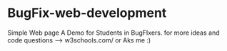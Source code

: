 # BugFix-web-development
Simple Web page
A Demo for Students in BugFIxers. 
for more ideas and code questions --> w3schools.com/
or Aks me :)
